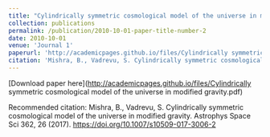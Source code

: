 ```yaml
---
title: "Cylindrically symmetric cosmological model of the universe in modified gravity"
collection: publications
permalink: /publication/2010-10-01-paper-title-number-2
date: 2010-10-01
venue: 'Journal 1'
paperurl: 'http://academicpages.github.io/files/Cylindrically symmetric cosmological model of the universe in modified gravity.pdf'
citation: 'Mishra, B., Vadrevu, S. Cylindrically symmetric cosmological model of the universe in modified gravity. Astrophys Space Sci 362, 26 (2017). https://doi.org/10.1007/s10509-017-3006-2'
---
```


[Download paper here](http://academicpages.github.io/files/Cylindrically symmetric cosmological model of the universe in modified gravity.pdf)

Recommended citation: Mishra, B., Vadrevu, S. Cylindrically symmetric cosmological model of the universe in modified gravity. Astrophys Space Sci 362, 26 (2017). https://doi.org/10.1007/s10509-017-3006-2
